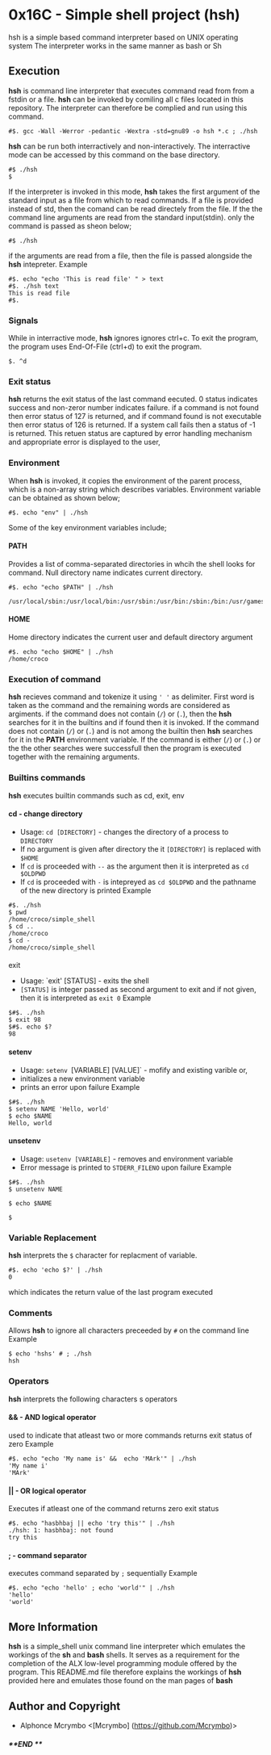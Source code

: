 
# 0x16C - Simple shell project (hsh)
hsh is a simple based command interpreter based on UNIX operating system
The interpreter works in the same manner as bash or Sh

## Execution
**hsh** is command line interpreter that executes command read from from a fstdin or a file.
**hsh** can be invoked by comiling all c files located in this repository. The interpreter can therefore be complied and run using this command.
```
#$. gcc -Wall -Werror -pedantic -Wextra -std=gnu89 -o hsh *.c ; ./hsh
```

**hsh** can be run both interractively and non-interactively. The interractive mode can be accessed by this command on the base directory.
```
#$ ./hsh
$
```

If the interpreter is invoked in this mode, **hsh** takes the first argument of the standard input as a file from which to read commands. If a file is provided instead of std, then the comand can be read directely from the file.
If the the command line arguments are read from the standard input(stdin). only the command is passed as sheon below;
```
#$ ./hsh
```

if the arguments are read from a file, then the file is passed alongside the **hsh** intepreter.
Example
```
#$. echo "echo 'This is read file' " > text
#$. ./hsh text
This is read file
#$.
```
### Signals
While in interractive mode, **hsh** ignores ignores ctrl+c. To exit the program, the program uses End-Of-File (ctrl+d) to exit the program.
```
$. ^d
```

### Exit status
**hsh** returns the exit status of the last command eecuted. 0 status indicates success and non-zeror number indicates failure.
if a command is not found then error status of 127 is returned, and if command found is not executable then error status of 126 is returned. If a system call fails then a status of -1 is returned. This retuen status are captured by error handling mechanism and appropriate error is displayed to the user,

### Environment
When **hsh** is invoked, it copies the environment of the parent process, which is a non-array string which describes variables.
Environment variable can be obtained as shown below;
```
#$. echo "env" | ./hsh
```
Some of the key environment variables include;
#### PATH
Provides a list of comma-separated directories in whcih the shell looks for command. Null directory name indicates current directory.
```
#$. echo "echo $PATH" | ./hsh

/usr/local/sbin:/usr/local/bin:/usr/sbin:/usr/bin:/sbin:/bin:/usr/games:/usr/local/games:/snap/bin
```
#### HOME
Home directory indicates the current user and default directory argument

```
#$. echo "echo $HOME" | ./hsh
/home/croco
```
### Execution of command
**hsh** recieves command and tokenize it using `' '` as delimiter. First word is taken as the command and the remaining words are considered as argiments.
if the command does not contain (`/`) or (`.`), then the **hsh** searches for it in the builtins and if found then it is invoked.
If the command does not contain (`/`) or (`.`) and is not among the builtin then **hsh** searches for it in the **PATH** environment variable.
If the command is either (`/`) or (`.`) or the the other searches were successfull then the program is executed together with the remaining arguments.

### Builtins commands
**hsh** executes builtin commands such as cd, exit, env
#### cd - change directory
* Usage: `cd [DIRECTORY]` - changes the directory of a process to `DIRECTORY`
* If no argument is given after directory the it `[DIRECTORY]` is replaced with `$HOME`
* If `cd` is proceeded with `--` as the argument then it is interpreted as `cd $OLDPWD`
* If `cd` is proceeded with `-` is intepreyed as `cd $OLDPWD` and the pathname of the new directory is printed
Example
```
#$. ./hsh
$ pwd
/home/croco/simple_shell
$ cd ..
/home/croco
$ cd -
/home/croco/simple_shell
```
####
exit
* Usage: `exit' [STATUS] - exits the shell
* `[STATUS]` is integer passed as second argument to exit and if not given,
then it is interpreted as `exit 0`
Example
```
$#$. ./hsh
$ exit 98
$#$. echo $?
98
```
#### setenv
* Usage: `setenv `[VARIABLE] [VALUE]` - mofify and existing varible or,
* initializes a new environment variable
* prints an error upon failure
Example
```
$#$. ./hsh
$ setenv NAME 'Hello, world'
$ echo $NAME
Hello, world
```

#### unsetenv
* Usage: `usetenv [VARIABLE]` - removes and environment variable
* Error message is printed to `STDERR_FILENO` upon failure
Example
```
$#$. ./hsh
$ unsetenv NAME

$ echo $NAME

$
```

### Variable Replacement
**hsh** interprets the `$` character for replacment of variable.
```
#$. echo 'echo $?' | ./hsh
0
```
which indicates the return value of the last program executed

### Comments
Allows **hsh** to ignore all characters preceeded by `#` on the command line
Example
```
$ echo 'hshs' # ; ./hsh
hsh
```
### Operators
**hsh** interprets the following characters s operators
#### && - AND logical operator
used to indicate that atleast two or more commands returns exit status of zero
Example
```
#$. echo "echo 'My name is' &&  echo 'MArk'" | ./hsh
'My name i'
'MArk'
```
#### || - OR logical operator
Executes if atleast one of the command returns zero exit status
```
#$. echo "hasbhbaj || echo 'try this'" | ./hsh
./hsh: 1: hasbhbaj: not found
try this
```
#### ; - command separator
executes command separated by `;` sequentially
Example
```
#$. echo "echo 'hello' ; echo 'world'" | ./hsh
'hello'
'world'
```
## More Information
**hsh** is a simple_shell unix command line interpreter which emulates the workings of the **sh** and **bash** shells. It serves as a requirement for the completion of the ALX low-level programming module offered by the program. This README.md file therefore explains the workings of **hsh** provided here and emulates those found on the man pages of **bash**

## Author and Copyright
* Alphonce Mcrymbo <[Mcrymbo] (https://github.com/Mcrymbo)>

##### **END **






